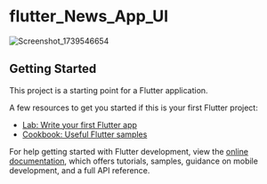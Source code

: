 # flutter_News_App_UI

![Screenshot_1739546654](https://github.com/user-attachments/assets/5d635e38-5b4e-4425-beaf-2678149b0b9f)

## Getting Started

This project is a starting point for a Flutter application.

A few resources to get you started if this is your first Flutter project:

- [Lab: Write your first Flutter app](https://docs.flutter.dev/get-started/codelab)
- [Cookbook: Useful Flutter samples](https://docs.flutter.dev/cookbook)

For help getting started with Flutter development, view the
[online documentation](https://docs.flutter.dev/), which offers tutorials,
samples, guidance on mobile development, and a full API reference.
